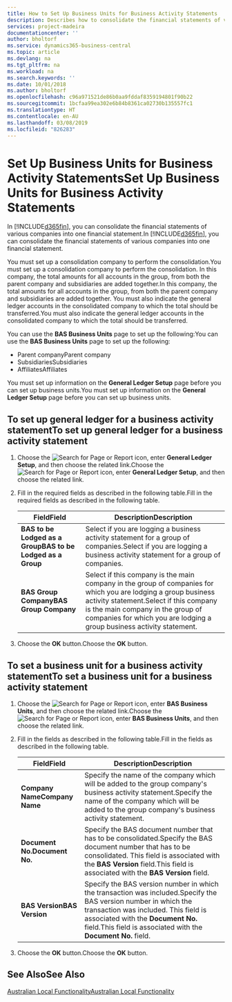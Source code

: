 ```yaml
---
title: How to Set Up Business Units for Business Activity Statements
description: Describes how to consolidate the financial statements of various companies into one financial statement.
services: project-madeira
documentationcenter: ''
author: bholtorf
ms.service: dynamics365-business-central
ms.topic: article
ms.devlang: na
ms.tgt_pltfrm: na
ms.workload: na
ms.search.keywords: ''
ms.date: 10/01/2018
ms.author: bholtorf
ms.openlocfilehash: c96a971521de86b0aa9fddaf8359194801f90b22
ms.sourcegitcommit: 1bcfaa99ea302e6b84b8361ca02730b135557fc1
ms.translationtype: HT
ms.contentlocale: en-AU
ms.lasthandoff: 03/08/2019
ms.locfileid: "826283"
---
```

# <a name="set-up-business-units-for-business-activity-statements"></a><span data-ttu-id="c6308-103">Set Up Business Units for Business Activity Statements</span><span class="sxs-lookup"><span data-stu-id="c6308-103">Set Up Business Units for Business Activity Statements</span></span>
<span data-ttu-id="c6308-104">In [!INCLUDE[d365fin](../../includes/d365fin_md.md)], you can consolidate the financial statements of various companies into one financial statement.</span><span class="sxs-lookup"><span data-stu-id="c6308-104">In [!INCLUDE[d365fin](../../includes/d365fin_md.md)], you can consolidate the financial statements of various companies into one financial statement.</span></span>  

<span data-ttu-id="c6308-105">You must set up a consolidation company to perform the consolidation.</span><span class="sxs-lookup"><span data-stu-id="c6308-105">You must set up a consolidation company to perform the consolidation.</span></span> <span data-ttu-id="c6308-106">In this company, the total amounts for all accounts in the group, from both the parent company and subsidiaries are added together.</span><span class="sxs-lookup"><span data-stu-id="c6308-106">In this company, the total amounts for all accounts in the group, from both the parent company and subsidiaries are added together.</span></span> <span data-ttu-id="c6308-107">You must also indicate the general ledger accounts in the consolidated company to which the total should be transferred.</span><span class="sxs-lookup"><span data-stu-id="c6308-107">You must also indicate the general ledger accounts in the consolidated company to which the total should be transferred.</span></span>  

<span data-ttu-id="c6308-108">You can use the **BAS Business Units** page to set up the following:</span><span class="sxs-lookup"><span data-stu-id="c6308-108">You can use the **BAS Business Units** page to set up the following:</span></span>  

- <span data-ttu-id="c6308-109">Parent company</span><span class="sxs-lookup"><span data-stu-id="c6308-109">Parent company</span></span>  
- <span data-ttu-id="c6308-110">Subsidiaries</span><span class="sxs-lookup"><span data-stu-id="c6308-110">Subsidiaries</span></span>  
- <span data-ttu-id="c6308-111">Affiliates</span><span class="sxs-lookup"><span data-stu-id="c6308-111">Affiliates</span></span>  

<span data-ttu-id="c6308-112">You must set up information on the **General Ledger Setup** page before you can set up business units.</span><span class="sxs-lookup"><span data-stu-id="c6308-112">You must set up information on the **General Ledger Setup** page before you can set up business units.</span></span>  

## <a name="to-set-up-general-ledger-for-a-business-activity-statement"></a><span data-ttu-id="c6308-113">To set up general ledger for a business activity statement</span><span class="sxs-lookup"><span data-stu-id="c6308-113">To set up general ledger for a business activity statement</span></span>  
1. <span data-ttu-id="c6308-114">Choose the ![Search for Page or Report](../../media/ui-search/search_small.png "Search for Page or Report icon") icon, enter **General Ledger Setup**, and then choose the related link.</span><span class="sxs-lookup"><span data-stu-id="c6308-114">Choose the ![Search for Page or Report](../../media/ui-search/search_small.png "Search for Page or Report icon") icon, enter **General Ledger Setup**, and then choose the related link.</span></span>  
2. <span data-ttu-id="c6308-115">Fill in the required fields as described in the following table.</span><span class="sxs-lookup"><span data-stu-id="c6308-115">Fill in the required fields as described in the following table.</span></span>  

    |<span data-ttu-id="c6308-116">Field</span><span class="sxs-lookup"><span data-stu-id="c6308-116">Field</span></span>|<span data-ttu-id="c6308-117">Description</span><span class="sxs-lookup"><span data-stu-id="c6308-117">Description</span></span>|  
    |---------------------------------|---------------------------------------|  
    |<span data-ttu-id="c6308-118">**BAS to be Lodged as a Group**</span><span class="sxs-lookup"><span data-stu-id="c6308-118">**BAS to be Lodged as a Group**</span></span>|<span data-ttu-id="c6308-119">Select if you are logging a business activity statement for a group of companies.</span><span class="sxs-lookup"><span data-stu-id="c6308-119">Select if you are logging a business activity statement for a group of companies.</span></span>|  
    |<span data-ttu-id="c6308-120">**BAS Group Company**</span><span class="sxs-lookup"><span data-stu-id="c6308-120">**BAS Group Company**</span></span>|<span data-ttu-id="c6308-121">Select if this company is the main company in the group of companies for which you are lodging a group business activity statement.</span><span class="sxs-lookup"><span data-stu-id="c6308-121">Select if this company is the main company in the group of companies for which you are lodging a group business activity statement.</span></span>|  

3.  <span data-ttu-id="c6308-122">Choose the **OK** button.</span><span class="sxs-lookup"><span data-stu-id="c6308-122">Choose the **OK** button.</span></span>  

## <a name="to-set-a-business-unit-for-a-business-activity-statement"></a><span data-ttu-id="c6308-123">To set a business unit for a business activity statement</span><span class="sxs-lookup"><span data-stu-id="c6308-123">To set a business unit for a business activity statement</span></span>  
1. <span data-ttu-id="c6308-124">Choose the ![Search for Page or Report](../../media/ui-search/search_small.png "Search for Page or Report icon") icon, enter **BAS Business Units**, and then choose the related link.</span><span class="sxs-lookup"><span data-stu-id="c6308-124">Choose the ![Search for Page or Report](../../media/ui-search/search_small.png "Search for Page or Report icon") icon, enter **BAS Business Units**, and then choose the related link.</span></span>  
2. <span data-ttu-id="c6308-125">Fill in the fields as described in the following table.</span><span class="sxs-lookup"><span data-stu-id="c6308-125">Fill in the fields as described in the following table.</span></span>  

    |<span data-ttu-id="c6308-126">Field</span><span class="sxs-lookup"><span data-stu-id="c6308-126">Field</span></span>|<span data-ttu-id="c6308-127">Description</span><span class="sxs-lookup"><span data-stu-id="c6308-127">Description</span></span>|  
    |---------------------------------|---------------------------------------|  
    |<span data-ttu-id="c6308-128">**Company Name**</span><span class="sxs-lookup"><span data-stu-id="c6308-128">**Company Name**</span></span>|<span data-ttu-id="c6308-129">Specify the name of the company which will be added to the group company's business activity statement.</span><span class="sxs-lookup"><span data-stu-id="c6308-129">Specify the name of the company which will be added to the group company's business activity statement.</span></span>|  
    |<span data-ttu-id="c6308-130">**Document No.**</span><span class="sxs-lookup"><span data-stu-id="c6308-130">**Document No.**</span></span>|<span data-ttu-id="c6308-131">Specify the BAS document number that has to be consolidated.</span><span class="sxs-lookup"><span data-stu-id="c6308-131">Specify the BAS document number that has to be consolidated.</span></span> <span data-ttu-id="c6308-132">This field is associated with the **BAS Version** field.</span><span class="sxs-lookup"><span data-stu-id="c6308-132">This field is associated with the **BAS Version** field.</span></span>|  
    |<span data-ttu-id="c6308-133">**BAS Version**</span><span class="sxs-lookup"><span data-stu-id="c6308-133">**BAS Version**</span></span>|<span data-ttu-id="c6308-134">Specify the BAS version number in which the transaction was included.</span><span class="sxs-lookup"><span data-stu-id="c6308-134">Specify the BAS version number in which the transaction was included.</span></span> <span data-ttu-id="c6308-135">This field is associated with the **Document No.** field.</span><span class="sxs-lookup"><span data-stu-id="c6308-135">This field is associated with the **Document No.** field.</span></span>|  

3. <span data-ttu-id="c6308-136">Choose the **OK** button.</span><span class="sxs-lookup"><span data-stu-id="c6308-136">Choose the **OK** button.</span></span>  

## <a name="see-also"></a><span data-ttu-id="c6308-137">See Also</span><span class="sxs-lookup"><span data-stu-id="c6308-137">See Also</span></span>  
[<span data-ttu-id="c6308-138">Australian Local Functionality</span><span class="sxs-lookup"><span data-stu-id="c6308-138">Australian Local Functionality</span></span>](australia-local-functionality.md)   


